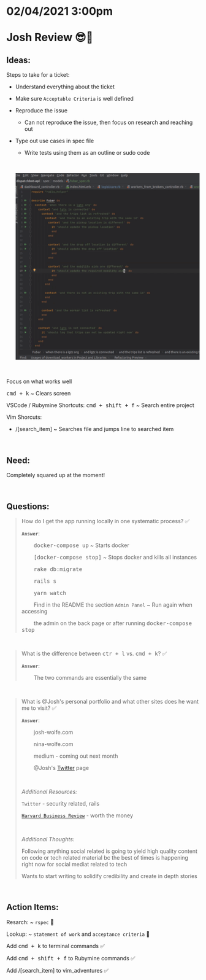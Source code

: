 # **02/04/2021 3:00pm <br> <br> Josh Review 😎🥇**

## **Ideas:**

Steps to take for a ticket:
  * Understand everything about the ticket
  * Make sure `Acceptable Criteria` is well defined
  * Reproduce the issue
    * Can not reproduce the issue, then focus on research and reaching out
  * Type out use cases in spec file
    * Write tests using them as an outline or sudo code

    &nbsp;
  
    ![alt txt](./assets/rspec_example.png)

&nbsp;

Focus on what works well

<kbd>cmd + k</kbd> ~ Clears screen

VSCode / Rubymine Shortcuts:
<kbd>cmd + shift + f</kbd> ~ Search entire project

Vim Shorcuts:
  * /[search_item] ~ Searches file and jumps line to searched item

&nbsp;

## **Need:**

Completely squared up at the moment!

&nbsp;

## **Questions:**

> How do I get the app running locally in one systematic process? ✅
>
> **`Answer`**:
> 
> &nbsp; &nbsp; &nbsp; &nbsp; <kbd>docker-compose up</kbd> ~ Starts docker
>
> &nbsp; &nbsp; &nbsp; &nbsp; <kbd>[docker-compose stop]</kbd> ~ Stops docker and kills all instances
>
> &nbsp; &nbsp; &nbsp; &nbsp; <kbd>rake db:migrate</kbd>
>
> &nbsp; &nbsp; &nbsp; &nbsp; <kbd>rails s</kbd>
>
> &nbsp; &nbsp; &nbsp; &nbsp; <kbd>yarn watch</kbd>
>
> &nbsp; &nbsp; &nbsp; &nbsp; Find in the README the section `Admin Panel` ~ Run again when accessing 
> 
> &nbsp; &nbsp; &nbsp; &nbsp; the admin on the back page or after running <kbd>docker-compose stop</kbd>

&nbsp;

> What is the difference between <kbd>ctr + l</kbd> vs. <kbd>cmd + k</kbd>? ✅
>
> **`Answer`**: 
> 
> &nbsp; &nbsp; &nbsp; &nbsp; The two commands are essentially the same

&nbsp;

> What is @Josh's personal portfolio and what other sites does he want me to visit? ✅
>
> **`Answer`**:
>
> &nbsp; &nbsp; &nbsp; &nbsp; josh-wolfe.com
> 
> &nbsp; &nbsp; &nbsp; &nbsp; nina-wolfe.com 
> 
> &nbsp; &nbsp; &nbsp; &nbsp; medium - coming out next month
> 
> &nbsp; &nbsp; &nbsp; &nbsp; @Josh's [Twitter](https://twitter.com/_joshwolfe) page
>
> &nbsp;
>
> *Additional Resources:* 
> 
> `Twitter` - security related, rails
>
> [`Harvard Business Review`](https://hbr.org/) - worth the money
>
> &nbsp;
>
> *Additional Thoughts:*
>
> Following anything social related is going to yield high quality content on code or tech related material bc the best of times is happening right now for social mediat related to tech
>
> Wants to start writing to solidify credibility and create in depth stories

&nbsp;

## **Action Items:**

Resarch: ~ `rspec` 💎

Lookup: ~ `statement of work` and `acceptance criteria` 💎

Add <kbd>cmd + k</kbd> to terminal commands ✅

Add <kbd>cmd + shift + f</kbd> to Rubymine commands ✅

Add /[search_item] to vim_adventures ✅